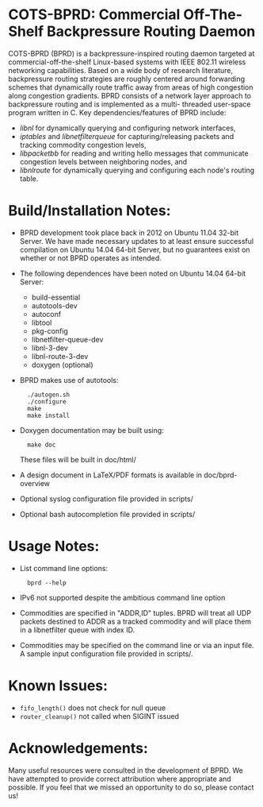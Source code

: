 COTS-BPRD: Commercial Off-The-Shelf Backpressure Routing Daemon
===============================================================

COTS-BPRD (BPRD) is a backpressure-inspired routing daemon targeted at
commercial-off-the-shelf Linux-based systems with IEEE 802.11 wireless
networking capabilities.  Based on a wide body of research literature,
backpressure routing strategies are roughly centered around forwarding
schemes that dynamically route traffic away from areas of high
congestion along congestion gradients.  BPRD consists of a network
layer approach to backpressure routing and is implemented as a multi-
threaded user-space program written in C.  Key dependencies/features
of BPRD include:

* *libnl* for dynamically querying and configuring network interfaces,
* *iptables* and *libnetfilterqueue* for capturing/releasing packets
  and tracking commodity congestion levels,
* *libpacketbb* for reading and writing hello messages that
  communicate congestion levels between neighboring nodes, and
* *libnlroute* for dynamically querying and configuring each node's
  routing table.


Build/Installation Notes:
=========================

* BPRD development took place back in 2012 on Ubuntu 11.04 32-bit
  Server.  We have made necessary updates to at least ensure successful
  compilation on Ubuntu 14.04 64-bit Server, but no guarantees exist on
  whether or not BPRD operates as intended.
* The following dependences have been noted on Ubuntu 14.04 64-bit Server:
  + build-essential
  + autotools-dev
  + autoconf
  + libtool
  + pkg-config
  + libnetfilter-queue-dev
  + libnl-3-dev
  + libnl-route-3-dev
  + doxygen (optional)
* BPRD makes use of autotools:

        ./autogen.sh
        ./configure
        make
        make install

* Doxygen documentation may be built using:

        make doc

  These files will be built in doc/html/
* A design document in LaTeX/PDF formats is available in doc/bprd-overview
* Optional syslog configuration file provided in scripts/
* Optional bash autocompletion file provided in scripts/


Usage Notes:
============

* List command line options:

        bprd --help

* IPv6 not supported despite the ambitious command line option
* Commodities are specified in "ADDR,ID" tuples.  BPRD will treat all UDP
  packets destined to ADDR as a tracked commodity and will place them in a
  libnetfilter queue with index ID.
* Commodities may be specified on the command line or via an input file.
  A sample input configuration file provided in scripts/.


Known Issues:
=============

* `fifo_length()` does not check for null queue
* `router_cleanup()` not called when SIGINT issued


Acknowledgements:
=================

Many useful resources were consulted in the development of BPRD.  We have
attempted to provide correct attribution where appropriate and possible.
If you feel that we missed an opportunity to do so, please contact us!
